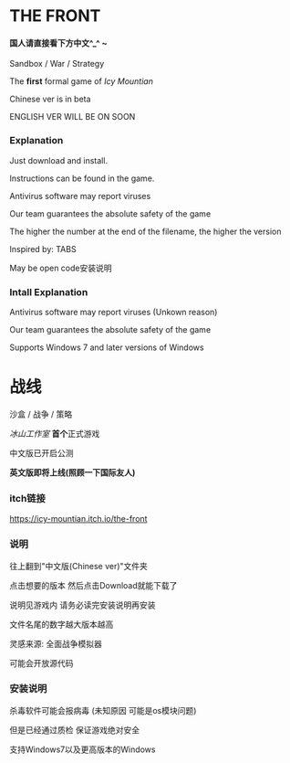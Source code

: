 # **THE FRONT**

#### 国人请直接看下方中文^_^ ~ 

Sandbox / War / Strategy

The **first** formal game of *Icy Mountian*

Chinese ver is in beta

ENGLISH VER WILL BE ON SOON

### Explanation

Just download and install. 

Instructions can be found in the game.

Antivirus software may report viruses

Our team guarantees the absolute safety of the game

The higher the number at the end of the filename, the higher the version

Inspired by: TABS

May be open code安装说明

### Intall Explanation

Antivirus software may report viruses  (Unkown reason)

Our team guarantees the absolute safety of the game

Supports Windows 7 and later versions of Windows


# **战线**

沙盒 / 战争 / 策略

*冰山工作室*   **首个**正式游戏

中文版已开启公测

**英文版即将上线(照顾一下国际友人)**


   

### itch链接
https://icy-mountian.itch.io/the-front
  



### 说明

往上翻到"中文版(Chinese ver)"文件夹

点击想要的版本 然后点击Download就能下载了

说明见游戏内 请务必读完安装说明再安装

文件名尾的数字越大版本越高

灵感来源: 全面战争模拟器

可能会开放源代码

### 安装说明

杀毒软件可能会报病毒 (未知原因 可能是os模块问题)

但是已经通过质检 保证游戏绝对安全

支持Windows7以及更高版本的Windows
